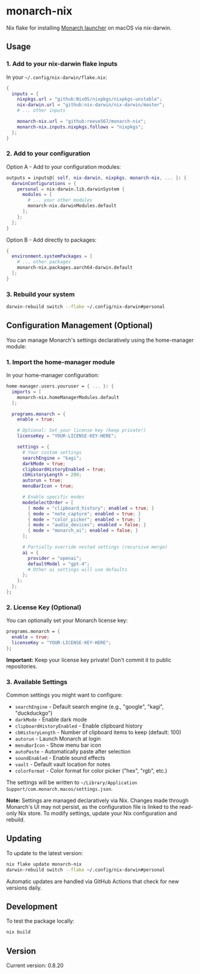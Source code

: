 # monarch-nix

Nix flake for installing [Monarch launcher](https://www.monarchlauncher.com/) on macOS via nix-darwin.

## Usage

### 1. Add to your nix-darwin flake inputs

In your `~/.config/nix-darwin/flake.nix`:

```nix
{
  inputs = {
    nixpkgs.url = "github:NixOS/nixpkgs/nixpkgs-unstable";
    nix-darwin.url = "github:nix-darwin/nix-darwin/master";
    # ... other inputs

    monarch-nix.url = "github:reeve567/monarch-nix";
    monarch-nix.inputs.nixpkgs.follows = "nixpkgs";
  };
}
```

### 2. Add to your configuration

Option A - Add to your configuration modules:

```nix
outputs = inputs@{ self, nix-darwin, nixpkgs, monarch-nix, ... }: {
  darwinConfigurations = {
    personal = nix-darwin.lib.darwinSystem {
      modules = [
        # ... your other modules
        monarch-nix.darwinModules.default
      ];
    };
  };
}
```

Option B - Add directly to packages:

```nix
{
  environment.systemPackages = [
    # ... other packages
    monarch-nix.packages.aarch64-darwin.default
  ];
}
```

### 3. Rebuild your system

```bash
darwin-rebuild switch --flake ~/.config/nix-darwin#personal
```

## Configuration Management (Optional)

You can manage Monarch's settings declaratively using the home-manager module:

### 1. Import the home-manager module

In your home-manager configuration:

```nix
home-manager.users.youruser = { ... }: {
  imports = [
    monarch-nix.homeManagerModules.default
  ];

  programs.monarch = {
    enable = true;

    # Optional: Set your license key (keep private!)
    licenseKey = "YOUR-LICENSE-KEY-HERE";

    settings = {
      # Your custom settings
      searchEngine = "kagi";
      darkMode = true;
      clipboardHistoryEnabled = true;
      cbHistoryLength = 200;
      autorun = true;
      menuBarIcon = true;

      # Enable specific modes
      modeSelectOrder = [
        { mode = "clipboard_history"; enabled = true; }
        { mode = "note_capture"; enabled = true; }
        { mode = "color_picker"; enabled = true; }
        { mode = "audio_devices"; enabled = false; }
        { mode = "monarch_ai"; enabled = false; }
      ];

      # Partially override nested settings (recursive merge)
      ai = {
        provider = "openai";
        defaultModel = "gpt-4";
        # Other ai settings will use defaults
      };
    };
  };
};
```

### 2. License Key (Optional)

You can optionally set your Monarch license key:

```nix
programs.monarch = {
  enable = true;
  licenseKey = "YOUR-LICENSE-KEY-HERE";
};
```

**Important:** Keep your license key private! Don't commit it to public repositories.

### 3. Available Settings

Common settings you might want to configure:

- `searchEngine` - Default search engine (e.g., "google", "kagi", "duckduckgo")
- `darkMode` - Enable dark mode
- `clipboardHistoryEnabled` - Enable clipboard history
- `cbHistoryLength` - Number of clipboard items to keep (default: 100)
- `autorun` - Launch Monarch at login
- `menuBarIcon` - Show menu bar icon
- `autoPaste` - Automatically paste after selection
- `soundEnabled` - Enable sound effects
- `vault` - Default vault location for notes
- `colorFormat` - Color format for color picker ("hex", "rgb", etc.)

The settings will be written to `~/Library/Application Support/com.monarch.macos/settings.json`.

**Note:** Settings are managed declaratively via Nix. Changes made through Monarch's UI may not persist, as the configuration file is linked to the read-only Nix store. To modify settings, update your Nix configuration and rebuild.

## Updating

To update to the latest version:

```bash
nix flake update monarch-nix
darwin-rebuild switch --flake ~/.config/nix-darwin#personal
```

Automatic updates are handled via GitHub Actions that check for new versions daily.

## Development

To test the package locally:

```bash
nix build
```

## Version

Current version: 0.8.20
